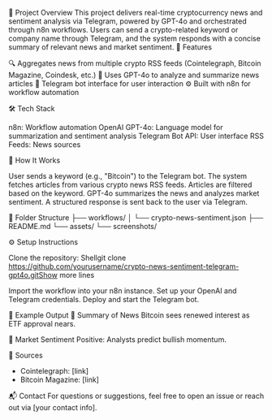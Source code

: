 🧠 Project Overview
This project delivers real-time cryptocurrency news and sentiment analysis via Telegram, powered by GPT-4o and orchestrated through n8n workflows. Users can send a crypto-related keyword or company name through Telegram, and the system responds with a concise summary of relevant news and market sentiment.
🚀 Features

🔍 Aggregates news from multiple crypto RSS feeds (Cointelegraph, Bitcoin Magazine, Coindesk, etc.)
🧠 Uses GPT-4o to analyze and summarize news articles
💬 Telegram bot interface for user interaction
⚙️ Built with n8n for workflow automation

🛠️ Tech Stack

n8n: Workflow automation
OpenAI GPT-4o: Language model for summarization and sentiment analysis
Telegram Bot API: User interface
RSS Feeds: News sources

📲 How It Works

User sends a keyword (e.g., "Bitcoin") to the Telegram bot.
The system fetches articles from various crypto news RSS feeds.
Articles are filtered based on the keyword.
GPT-4o summarizes the news and analyzes market sentiment.
A structured response is sent back to the user via Telegram.

📁 Folder Structure
├── workflows/
│   └── crypto-news-sentiment.json
├── README.md
└── assets/
    └── screenshots/

⚙️ Setup Instructions

Clone the repository:
Shellgit clone https://github.com/yourusername/crypto-news-sentiment-telegram-gpt4o.gitShow more lines

Import the workflow into your n8n instance.
Set up your OpenAI and Telegram credentials.
Deploy and start the Telegram bot.

📸 Example Output
🔹 Summary of News
Bitcoin sees renewed interest as ETF approval nears.

🔹 Market Sentiment
Positive: Analysts predict bullish momentum.

🔹 Sources
- Cointelegraph: [link]
- Bitcoin Magazine: [link]

📬 Contact
For questions or suggestions, feel free to open an issue or reach out via [your contact info].
